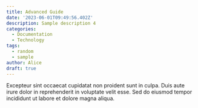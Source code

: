 ```yaml
---
title: Advanced Guide
date: '2023-06-01T09:49:56.402Z'
description: Sample description 4
categories:
  - Documentation
  - Technology
tags:
  - random
  - sample
author: Alice
draft: true
---
```


Excepteur sint occaecat cupidatat non proident sunt in culpa.
Duis aute irure dolor in reprehenderit in voluptate velit esse.
Sed do eiusmod tempor incididunt ut labore et dolore magna aliqua.